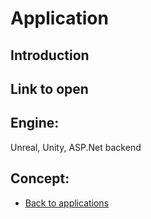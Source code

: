 # Application

## Introduction



## Link to open


## Engine:
Unreal, Unity, ASP.Net backend

## Concept:

- [Back to applications](/markdown/core/applications.md)
